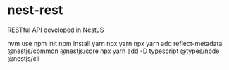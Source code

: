 # nest-rest

RESTful API developed in NestJS

nvm use
npm init
npm install yarn
npx yarn
npx yarn add reflect-metadata @nestjs/common @nestjs/core
npx yarn add -D typescript @types/node @nestjs/cli

